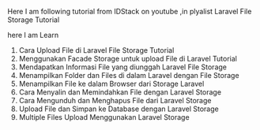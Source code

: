 Here I am following tutorial from IDStack on youtube ,in plyalist Laravel File Storage Tutorial

here I am Learn 
1. Cara Upload File di Laravel File Storage Tutorial
2. Menggunakan Facade Storage untuk upload File di Laravel Tutorial
3. Mendapatkan Informasi File yang diunggah Laravel File Storage
4. Menampilkan Folder dan Files di dalam Laravel dengan File Storage
5. Menampilkan File ke dalam Browser dari Storage Laravel
6. Cara Menyalin dan Memindahkan File dengan Laravel Storage
7. Cara Mengunduh dan Menghapus File dari Laravel Storage
8. Upload File dan Simpan ke Database dengan Laravel Storage
9. Multiple Files Upload Menggunakan Laravel Storage